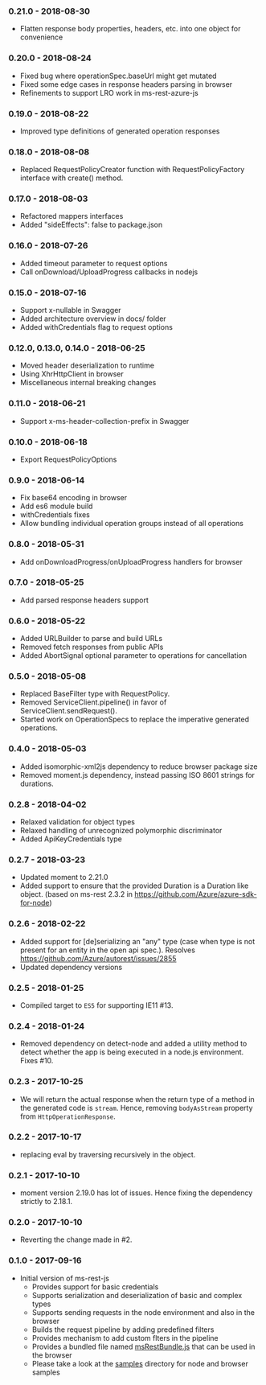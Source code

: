 ### 0.21.0 - 2018-08-30
- Flatten response body properties, headers, etc. into one object for convenience

### 0.20.0 - 2018-08-24
- Fixed bug where operationSpec.baseUrl might get mutated
- Fixed some edge cases in response headers parsing in browser
- Refinements to support LRO work in ms-rest-azure-js

### 0.19.0 - 2018-08-22
- Improved type definitions of generated operation responses

### 0.18.0 - 2018-08-08
- Replaced RequestPolicyCreator function with RequestPolicyFactory interface with create() method.

### 0.17.0 - 2018-08-03
- Refactored mappers interfaces
- Added "sideEffects": false to package.json

### 0.16.0 - 2018-07-26
- Added timeout parameter to request options
- Call onDownload/UploadProgress callbacks in nodejs

### 0.15.0 - 2018-07-16
- Support x-nullable in Swagger
- Added architecture overview in docs/ folder
- Added withCredentials flag to request options

### 0.12.0, 0.13.0, 0.14.0 - 2018-06-25
- Moved header deserialization to runtime
- Using XhrHttpClient in browser
- Miscellaneous internal breaking changes

### 0.11.0 - 2018-06-21
- Support x-ms-header-collection-prefix in Swagger

### 0.10.0 - 2018-06-18
- Export RequestPolicyOptions

### 0.9.0 - 2018-06-14
- Fix base64 encoding in browser
- Add es6 module build
- withCredentials fixes
- Allow bundling individual operation groups instead of all operations

### 0.8.0 - 2018-05-31
- Add onDownloadProgress/onUploadProgress handlers for browser

### 0.7.0 - 2018-05-25
- Add parsed response headers support

### 0.6.0 - 2018-05-22
- Added URLBuilder to parse and build URLs
- Removed fetch responses from public APIs
- Added AbortSignal optional parameter to operations for cancellation

### 0.5.0 - 2018-05-08
- Replaced BaseFilter type with RequestPolicy.
- Removed ServiceClient.pipeline() in favor of ServiceClient.sendRequest().
- Started work on OperationSpecs to replace the imperative generated operations.

### 0.4.0 - 2018-05-03
- Added isomorphic-xml2js dependency to reduce browser package size
- Removed moment.js dependency, instead passing ISO 8601 strings for durations.

### 0.2.8 - 2018-04-02
- Relaxed validation for object types
- Relaxed handling of unrecognized polymorphic discriminator
- Added ApiKeyCredentials type

### 0.2.7 - 2018-03-23
- Updated moment to 2.21.0
- Added support to ensure that the provided Duration is a Duration like object. (based on ms-rest 2.3.2 in https://github.com/Azure/azure-sdk-for-node)

### 0.2.6 - 2018-02-22
- Added support for [de]serializing an "any" type (case when type is not present for an entity in the open api spec.). Resolves https://github.com/Azure/autorest/issues/2855
- Updated dependency versions

### 0.2.5 - 2018-01-25
- Compiled target to `ES5` for supporting IE11 #13.

### 0.2.4 - 2018-01-24
- Removed dependency on detect-node and added a utility method to detect whether the app is being executed in a node.js environment. Fixes #10.

### 0.2.3 - 2017-10-25
- We will return the actual response when the return type of a method in the generated code is `stream`.
Hence, removing `bodyAsStream` property from `HttpOperationResponse`.

### 0.2.2 - 2017-10-17
- replacing eval by traversing recursively in the object.

### 0.2.1 - 2017-10-10
- moment version 2.19.0 has lot of issues. Hence fixing the dependency strictly to 2.18.1.
### 0.2.0 - 2017-10-10
- Reverting the change made in #2.

### 0.1.0 - 2017-09-16
- Initial version of ms-rest-js
  - Provides support for basic credentials
  - Supports serialization and deserialization of basic and complex types
  - Supports sending requests in the node environment and also in the browser
  - Builds the request pipeline by adding predefined filters
  - Provides mechanism to add custom flters in the pipeline
  - Provides a bundled file named [msRestBundle.js](./msRestBundle.js) that can be used in the browser
  - Please take a look at the [samples](./samples) directory for node and browser samples
